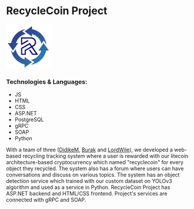 # RecycleCoin Project
<a href="https://github.com/DidikeM/RecycleCoin/blob/master/RecycleCoin.WebUI/wwwroot/images/logo.png" title="Discord Logo"><img src="https://raw.githubusercontent.com/DidikeM/RecycleCoin/master/RecycleCoin.WebUI/wwwroot/images/logo.png" width="120"/></a>
### Technologies & Languages:
-  JS
-  HTML
-  CSS
-  ASP.NET
-  PostgreSQL
-  gRPC
-  SOAP
-  Python


With a team of three ([DidikeM], [Burak] and [LordWile]), we developed a web-based recycling tracking system where a user is rewarded with our litecoin architecture-based cryptocurrency which named "recyclecoin" for every object they recycled. The system also has a forum where users can have conversations and discuss on various topics. The system has an object detection service which trained with our custom dataset on YOLOv3 algorithm and used as a service in Python. RecycleCoin Project has ASP.NET backend and HTML/CSS frontend. Project's services are connected with gRPC and SOAP.

[DidikeM]:<https://github.com/DidikeM>
[Burak]:<https://github.com/burakduygun>
[LordWile]:<https://github.com/EmirBaran-Ozdemir>
